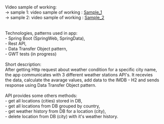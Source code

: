 Video sample of working:<br>
        -> sample 1: video sample of working : <a href="https://github.com/Pawel-Iskra/Media/blob/master/weather_station_1.mp4">Sample_1</a><br>
        -> sample 2: video sample of working : <a href="https://github.com/Pawel-Iskra/Media/blob/master/weather_station_2.mp4">Sample_2</a><br>
<br><br>Technologies, patterns used in app:
<br> - Spring Boot (SpringWeb, SpringData),
<br> - Rest API,
<br> - Data Transfer Object pattern,
<br> - GWT tests (in progress)
<br>
<br>Short description:
<br>After getting Http request about weather condition for a specific city name, the app communicates with 3 different weather stations API's. It recevies the data, calculate the avarage values, add data to the IMDB - H2 and sends response using Data Transfer Object pattern.
<br>
<br>API provides some others methods:
<br> - get all locations (cities) stored in DB,
<br> - get all locations from DB grouped by country,
<br> - get weather history from DB for a location (city),
<br> - delete location from DB (city) with it's weather history.

